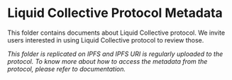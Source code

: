 # Liquid Collective Protocol Metadata

This folder contains documents about Liquid Collective protocol. We invite users interested in using Liquid Collective protocol to review those.

*This folder is replicated on IPFS and IPFS URI is regularly uploaded to the protocol. To know more about how to access the metadata from the protocol, please refer to documentation.*


